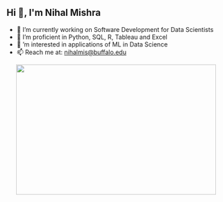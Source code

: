 ## Hi 👋, I'm Nihal Mishra

- 🔭  I’m currently working on Software Development for Data Scientists
- 🌱 I’m proficient in Python, SQL, R, Tableau and Excel
- 👯 ’m interested in applications of ML in Data Science
- 📫 Reach me at: nihalmis@buffalo.edu


<p align="center">
  <img width="460" height="300" src="http://www.fillmurray.com/460/300">
</p>
